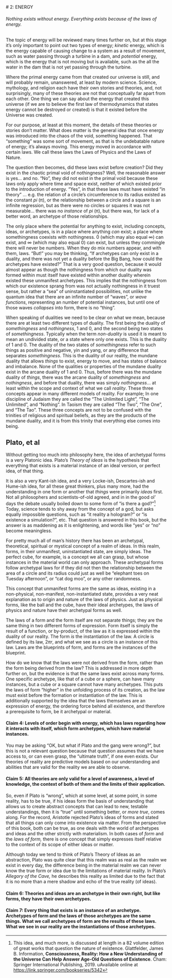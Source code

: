 <div style='page-break-after: never; break-after: none;'></div>
# 2: ENERGY

###### Nothing exists without energy.  Everything exists because of the laws of energy.

The topic of energy will be reviewed many times further on, but at this stage it&rsquo;s only important to point out two types of energy; *kinetic* energy, which is the energy capable of causing change to a system as a result of movement, such as water passing through a turbine in a dam, and *potential* energy, which is the energy that is not moving but is available, such as the all the water in the dam that is not yet passing through the turbine.

Where the primal energy came from that created our universe is still, and will probably remain, unanswered, at least by modern science.  Science, mythology, and religion each have their own stories and theories, and, not surprisingly, many of these theories are not that conceptually far apart from each other.  One thing we can say about the energy that created this universe (if we are to believe the first law of thermodynamics that states energy cannot be destroyed or created) is that it existed before the Universe was created.

For our purpose, at least at this moment, the details of these theories or stories don&rsquo;t matter.  What does matter is the general idea that once energy was introduced into the chaos of the void, something happened.  That &ldquo;something&rdquo; was some sort of movement, as that is the undebatable nature of energy; it&rsquo;s always moving.  This energy moved in accordance with certain laws.  We call these laws the Laws of Physics and the Laws of Nature.

The question then becomes, did these laws exist before creation? Did they exist in the chaotic primal void of nothingness? Well, the reasonable answer is yes&hellip; and no.  &ldquo;No&rdquo;, they did not exist in the primal void because these laws only apply where time and space exist, neither of which existed prior to the introduction of energy.  &ldquo;Yes&rdquo;, in that these laws must have existed &ldquo;in theory&rdquo; &hellip; e.g.  the relation of a circle&rsquo;s circumference to its radius existed as the constant *pi* (&pi;), or the relationship between a circle and a square is an infinite regression, but as there were no circles or squares it was not measurable&hellip; there was no *instance* of *pi* (&pi;), but there was, for lack of a better word, an archetype of those relationships.

The only place where the potential for anything to exist, including concepts, ideas, or archetypes, is in a place where anything *can* exist; a place where somethingness coexists with nothingness.  0 (which may also equal &infin;) can exist, and &infin; (which may also equal 0) can exist, but unless they commingle there will never be numbers.  When they do mix numbers appear, and with them, laws.  &ldquo;But!&rdquo; you may be thinking, &ldquo;If archetypes can only exist in a duality, and there was not yet a duality before the Big Bang, how could the archetypes have existed?&rdquo;  That is a very good question, because it would almost appear as though the nothingness from which our duality was formed within must itself have existed within another duality wherein existed these unmanifest archetypes.  This implies that the nothingness from which our existence sprang from was not actually nothingness in it truest sense, but rather a &ldquo;sea&rdquo; of uninstantiated possibilities, not unlike the quantum idea that there are an infinite number of &ldquo;waves&rdquo;, or *wave functions*, representing an number of potential instances, but until one of those waves *collapses* into form, there is no &ldquo;thing&rdquo;.

When speaking of dualities we need to be clear on what we mean, because there are at least two different types of duality.  The first being the duality of *somethingness* and *nothingness*, 1 and 0, and the second being two states of *somethingness*.  Typically when the term *non-duality* is used it is meant to mean an undivided state, or a state where only one exists.  This is the duality of 1 and 0.  The duality of the two states of *somethingness* refer to such things as positive and negative, yin and yang, or any difference that separates *somethingness*.  This is the duality of our reality, the mundane duality that allows *things* to exist, energy to move, and has states of balance and imbalance.  None of the qualities or properties of the mundane duality exist in the arcane duality of 1 and 0.  Thus, before there was the mundane duality of *things*, there was the arcane duality of *somethingness* and *nothingness*, and before that duality, there was simply *nothingness*&hellip; at least within the scope and context of what we call *reality*.  These three concepts appear in many different models of reality.  For example; In one discipline of Judaism they are called the &ldquo;The Unlimited Light&rdquo;, &ldquo;The Unlimited&rdquo;, and &ldquo;Nothing&rdquo;.  In Taoism they are called &ldquo;The Two&rdquo;, &ldquo;The One&rdquo;, and &ldquo;The Tao&rdquo;.  These three concepts are not to be confused with the trinities of religious and spiritual beliefs, as they are the  products of the mundane duality, and it is from this trinity that everything else comes into being.

## Plato, et al

Without getting too much into philosophy here, the idea of archetypal forms is a very Platonic idea.  Plato&rsquo;s *Theory of ideas* is the hypothesis that everything that exists is a material instance of an ideal version, or perfect idea, of that thing.

It is also a very Kant-ish idea, and a very Locke-ish, Descartes-ish and Hume-ish idea, for all these great thinkers, plus many more, had the understanding in one form or another that *things* were primarily *ideas* first.  Not all philosophers and scientists-of-old agreed, and in in the good ol&rsquo; days the debate usually boiled down to some form of &ldquo;is there a god?&rdquo;[^7] Today, science tends to shy away from the concept of a god, but asks equally impossible questions, such as &ldquo;it reality a hologram?&rdquo; or &ldquo;is existence a simulation?&rdquo;, etc.  That question is answered in this book, but the answer is as maddening as it is enlightening, and words like &ldquo;yes&rdquo; or &ldquo;no&rdquo; become meaningless.

For pretty much all of man&rsquo;s history there has been an archetypal, theoretical, spiritual or mystical concept of a realm of ideas.  In this realm, forms, in their unmanifest, uninstantiated state, are simply ideas.  The perfect cube, for example, is a concept we all can grasp, but whose instances in the material world can only approach.  These archetypal forms follow archetypal laws for if they did not then the relationship between the area of a circle and its radius could just as well be &ldquo;elephant toes on Tuesday afternoon&rdquo;, or &ldquo;cat dog moo&rdquo;, or any other randomness.

This concept that unmanifest forms are the same as ideas, existing in a non-physical, non-manifest, non-instantiated state, provides a very neat explanation as to origin and nature of the laws of physics.  Just as physical forms, like the ball and the cube, have their ideal archetypes, the laws of physics and nature have their archetypal forms as well.

The laws of a form and the form itself are not separate things; they are the same thing in two different forms of expression.  Form itself is simply the result of a function, or by-product, of the law as it is expressed within the duality of our reality.  The form *is* the instantiation of the law.  A circle is defined by its law, 2*πr*, and what we see as a circle is an instance of this law.  Laws are the blueprints of form, and forms are the instances of the blueprint.

How do we know that the laws were not derived from the form, rather than the form being derived from the law? This is addressed in more depth further on, but the evidence is that the same laws exist across many forms.  One specific archetype, like that of a cube or a sphere, can have many instances, but a cube or a square cannot have many archetypes.  This puts the laws of form &ldquo;higher&rdquo; in the unfolding process of its creation, as the law must exist before the formation or instantiation of the law.  This is additionally supported by the idea that the laws themselves are an expression of energy, the ordering force behind all existence, and therefore a prerequisite to form, be it archetypal or material.

#### **Claim 4:** Levels of order begin with energy, which has laws regarding how it interacts with itself, which form archetypes, which have material instances.

You may be asking &ldquo;OK, but what if Plato and the gang were wrong?&rdquo;, but this is not a relevant question because that question assumes that we have access to, or can even grasp, the &ldquo;ultimate truth&rdquo;, if one even exists.  Our theories of reality are predictive models based on our understanding and abilities that are valid for the reality we are able to observe.

#### **Claim 5:** All theories are only valid for a level of awareness, a level of knowledge, the context of both of them and the limits of their application.

So, even if Plato is &ldquo;wrong&rdquo;, which at some level, at some point, in some reality, has to be true, if his ideas form the basis of understanding that allows us to create abstract concepts that can lead to new, testable understandings, then it is &ldquo;true&rdquo; until something better, or *more true*, comes along.  For the record, Aristotle rejected Plato&rsquo;s ideas of forms and stated that all things can only come into existence via matter.  From the perspective of this book, both can be true, as one deals with the world of archetypes and ideas and the other strictly with materialism.  In both cases of *form* and the *laws of form,* there is one concept that simply expresses itself relative to the context of its scope of either ideas or matter.

Although today we tend to think of Plato&rsquo;s Theory of Ideas as an abstraction, Plato was quite clear that this realm was as real as the realm we exist in every day, the difference being in the material realm we can never know the true form or idea due to the limitations of material reality.  In Plato&rsquo;s *Allegory of the Cave,* he describes this reality as limited due to the fact that it is no more than a mere shadow and echo of the true reality (of ideas).  

#### **Claim 6:** Theories and ideas are an archetype in their own right, but like forms, they have their own archetypes.

#### **Claim 7:** Every thing that exists is an instance of an archetype.  Archetypes of form and the laws of those archetypes are the same things.  What we call archetypes of form are the results of these laws.  What we see in our reality are the instantiations of those archetypes.

[^7]: This idea, and much more, is discussed at length in a 82 volume edition of great works that question the nature of existence.  Glattfelder, James B.  Information, **Consciousness, Reality: How a New Understanding of the Universe Can Help Answer Age-Old Questions of Existence**.  Cham: Springer International Publishing, 2019. 
uAvailable online at <https://link.springer.com/bookseries/5342>